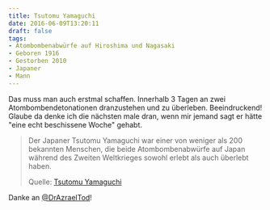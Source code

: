 ```yaml
---
title: Tsutomu Yamaguchi
date: 2016-06-09T13:20:11
draft: false
tags:
- Atombombenabwürfe auf Hiroshima und Nagasaki
- Geboren 1916
- Gestorben 2010
- Japaner
- Mann
---
```


Das muss man auch erstmal schaffen. Innerhalb 3 Tagen an zwei
Atombombendetonationen dranzustehen und zu überleben. Beeindruckend!
Glaube da denke ich die nächsten male dran, wenn mir jemand sagt er hätte
"eine echt beschissene Woche" gehabt.


> Der Japaner Tsutomu Yamaguchi war einer von weniger als 200 bekannten
> Menschen, die beide Atombombenabwürfe auf Japan während des Zweiten
> Weltkrieges sowohl erlebt als auch überlebt haben.
>
> Quelle: [Tsutomu Yamaguchi](https://de.wikipedia.org/wiki/Tsutomu_Yamaguchi)

Danke an [@DrAzraelTod](https://twitter.com/DrAzraelTod)!
